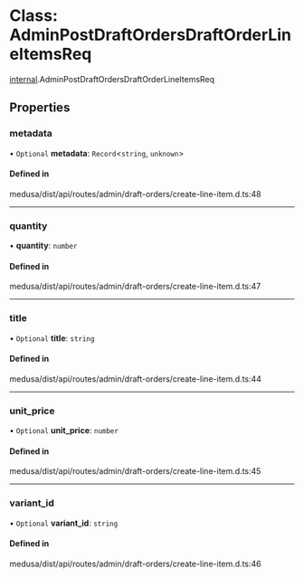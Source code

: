 # Class: AdminPostDraftOrdersDraftOrderLineItemsReq

[internal](../modules/internal-7.md).AdminPostDraftOrdersDraftOrderLineItemsReq

## Properties

### metadata

• `Optional` **metadata**: `Record`<`string`, `unknown`\>

#### Defined in

medusa/dist/api/routes/admin/draft-orders/create-line-item.d.ts:48

___

### quantity

• **quantity**: `number`

#### Defined in

medusa/dist/api/routes/admin/draft-orders/create-line-item.d.ts:47

___

### title

• `Optional` **title**: `string`

#### Defined in

medusa/dist/api/routes/admin/draft-orders/create-line-item.d.ts:44

___

### unit\_price

• `Optional` **unit\_price**: `number`

#### Defined in

medusa/dist/api/routes/admin/draft-orders/create-line-item.d.ts:45

___

### variant\_id

• `Optional` **variant\_id**: `string`

#### Defined in

medusa/dist/api/routes/admin/draft-orders/create-line-item.d.ts:46

